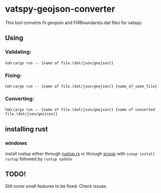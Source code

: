 # vatspy-geojson-converter

This tool converts fir.geojson and FIRBoundaries.dat files for vatspy.



## Using
### Validating: 
run `cargo run -- {name of file.(dat/json/geojson)}` 

### Fixing: 
run `cargo run -- {name of file.(dat/json/geojson)} {name_of_same_file}`

### Converting: 
run `cargo run -- {name of file.(dat/json/geojson)} {name of converted file.(dat/json/geojson)}` 


## installing rust

### windows
install rustup either through [rustup.rs](https://win.rustup.rs/)
or through [scoop](scoop.sh) with `scoop install rustup` followed by `rustup update`

## TODO!

Still some small features to be fixed. Check issues.
